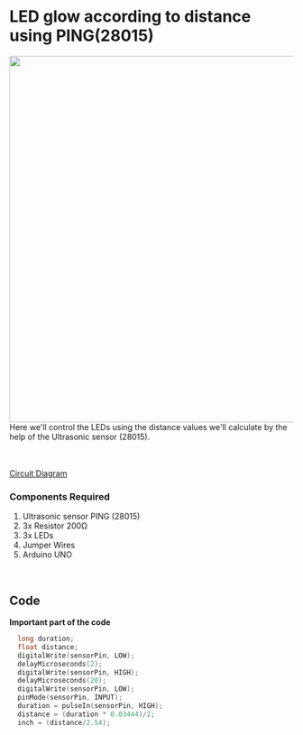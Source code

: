 <h1>LED glow according to distance using PING(28015)</h1>

<div>
  <img width=650 align=right src="https://github.com/Curovearth/Dive-into-Electronics/blob/main/Basics%202/17-LED%20glow%20according%20to%20distance%20using%20PING%20(28015)/circ_anim.gif">
  <p>Here we'll control the LEDs using the distance values we'll calculate by the help of the Ultrasonic sensor (28015).
  </p>
  <p> <br><br>
    <a href="https://github.com/Curovearth/Dive-into-Electronics/blob/main/Basics%202/17-LED%20glow%20according%20to%20distance%20using%20PING%20(28015)/circuit.jpg">Circuit Diagram</a>
  </p>
  
  <h3>Components Required</h3>
  <ol>
    <li>Ultrasonic sensor PING (28015)</li>
    <li>3x Resistor 200Ω</li>
    <li>3x LEDs</li>
    <li>Jumper Wires</li>
    <li>Arduino UNO</li>
  </ol>
</div>
<br>

<h2>Code</h2>
<p><b>Important part of the code</b></p>

```C++
  long duration;
  float distance;
  digitalWrite(sensorPin, LOW);
  delayMicroseconds(2);
  digitalWrite(sensorPin, HIGH);
  delayMicroseconds(20);
  digitalWrite(sensorPin, LOW);
  pinMode(sensorPin, INPUT);
  duration = pulseIn(sensorPin, HIGH);
  distance = (duration * 0.03444)/2;
  inch = (distance/2.54);
```
